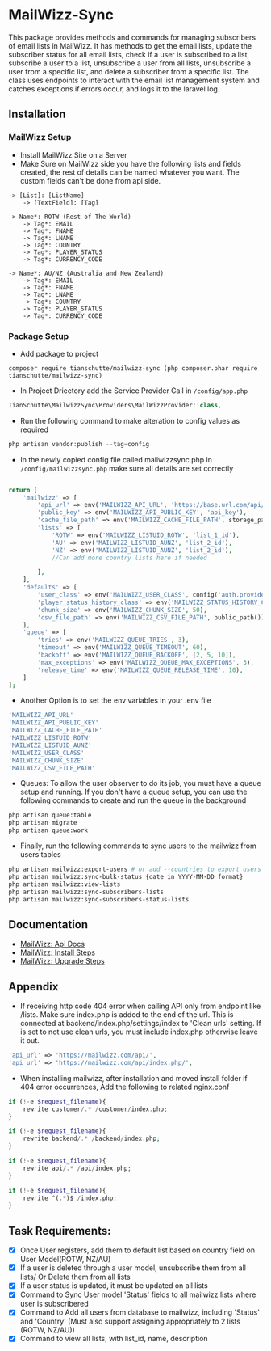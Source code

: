 # MailWizz-Sync

This package provides methods and commands for managing subscribers of email lists in MailWizz. It has methods to get the email lists, update the subscriber status for all email lists, check if a user is subscribed to a list, subscribe a user to a list, unsubscribe a user from all lists, unsubscribe a user from a specific list, and delete a subscriber from a specific list. The class uses endpoints to interact with the email list management system and catches exceptions if errors occur, and logs it to the laravel log.

## Installation

### MailWizz Setup
- Install MailWizz Site on a Server
- Make Sure on MailWizz side you have the following lists and fields created, the rest of details can be named whatever you want. The custom fields can't be done from api side.
```
-> [List]: [ListName]
    -> [TextField]: [Tag]

-> Name*: ROTW (Rest of The World)
    -> Tag*: EMAIL
    -> Tag*: FNAME
    -> Tag*: LNAME
    -> Tag*: COUNTRY
    -> Tag*: PLAYER_STATUS
    -> Tag*: CURRENCY_CODE
    
-> Name*: AU/NZ (Australia and New Zealand)
    -> Tag*: EMAIL
    -> Tag*: FNAME
    -> Tag*: LNAME
    -> Tag*: COUNTRY
    -> Tag*: PLAYER_STATUS
    -> Tag*: CURRENCY_CODE
```

### Package Setup
- Add package to project

```composer
composer require tianschutte/mailwizz-sync (php composer.phar require tianschutte/mailwizz-sync)
```

- In Project Driectory add the Service Provider Call in `/config/app.php`
```php
TianSchutte\MailwizzSync\Providers\MailWizzProvider::class,
```

- Run the following command to make alteration to config values as required

```php
php artisan vendor:publish --tag=config
```

- In the newly copied config file called mailwizzsync.php in `/config/mailwizzsync.php` make sure all details are set correctly
```php

return [
    'mailwizz' => [
        'api_url' => env('MAILWIZZ_API_URL', 'https://base.url.com/api/index.php/'),
        'public_key' => env('MAILWIZZ_API_PUBLIC_KEY', 'api_key'),
        'cache_file_path' => env('MAILWIZZ_CACHE_FILE_PATH', storage_path('MailWizz/data/cache')),
        'lists' => [
            'ROTW' => env('MAILWIZZ_LISTUID_ROTW', 'list_1_id'),
            'AU' => env('MAILWIZZ_LISTUID_AUNZ', 'list_2_id'),
            'NZ' => env('MAILWIZZ_LISTUID_AUNZ', 'list_2_id'),
            //Can add more country lists here if needed

        ],
    ],
    'defaults' => [
        'user_class' => env('MAILWIZZ_USER_CLASS', config('auth.providers.users.model')), //add your user model path here
        'player_status_history_class' => env('MAILWIZZ_STATUS_HISTORY_CLASS', \App\Models\Member\PlayerStatusHistory::class),
        'chunk_size' => env('MAILWIZZ_CHUNK_SIZE', 50),
        'csv_file_path' => env('MAILWIZZ_CSV_FILE_PATH', public_path()),
    ],
    'queue' => [
        'tries' => env('MAILWIZZ_QUEUE_TRIES', 3),
        'timeout' => env('MAILWIZZ_QUEUE_TIMEOUT', 60),
        'backoff' => env('MAILWIZZ_QUEUE_BACKOFF', [2, 5, 10]),
        'max_exceptions' => env('MAILWIZZ_QUEUE_MAX_EXCEPTIONS', 3),
        'release_time' => env('MAILWIZZ_QUEUE_RELEASE_TIME', 10),
    ]
];
```
- Another Option is to set the env variables in your .env file
```php
'MAILWIZZ_API_URL'
'MAILWIZZ_API_PUBLIC_KEY'
'MAILWIZZ_CACHE_FILE_PATH'
'MAILWIZZ_LISTUID_ROTW'
'MAILWIZZ_LISTUID_AUNZ'
'MAILWIZZ_USER_CLASS'
'MAILWIZZ_CHUNK_SIZE'
'MAILWIZZ_CSV_FILE_PATH'
```
- Queues: To allow the user observer to do its job, you must have a queue setup and running. If you don't have a queue setup, you can use the following commands to create and run the queue in the background
```bash
php artisan queue:table
php artisan migrate
php artisan queue:work 
```
- Finally, run the following commands to sync users to the mailwizz from users tables
```bash
php artisan mailwizz:export-users # or add --countries to export users only on countries listed on config
php artisan mailwizz:sync-bulk-status {date in YYYY-MM-DD format}
php artisan mailwizz:view-lists
php artisan mailwizz:sync-subscribers-lists
php artisan mailwizz:sync-subscribers-status-lists
```


## Documentation

- [MailWizz: Api Docs](https://api-docs.mailwizz.com/)
- [MailWizz: Install Steps](https://www.mailwizz.com/kb/install-steps/)
- [MailWizz: Upgrade Steps](https://www.mailwizz.com/kb/upgrade-steps/)

## Appendix

- If receiving http code 404 error when calling API only from endpoint like /lists. Make sure index.php is added to the end of the url. This is connected at backend/index.php/settings/index to 'Clean urls' setting. If is set to not use clean urls, you must include index.php otherwise leave it out.

```php
'api_url' => 'https://mailwizz.com/api/',
'api_url' => 'https://mailwizz.com/api/index.php/',
```

- When installing mailwizz, after installation and moved install folder if 404 error occurrences, Add the following to related nginx.conf

```php
if (!-e $request_filename){
    rewrite customer/.* /customer/index.php;
}

if (!-e $request_filename){
    rewrite backend/.* /backend/index.php;
}

if (!-e $request_filename){
    rewrite api/.* /api/index.php;
}

if (!-e $request_filename){
    rewrite ^(.*)$ /index.php;
}
```

## Task Requirements:

- [x] Once User registers, add them to default list based on country field on User Model(ROTW, NZ/AU)
- [x] If a user is deleted through a user model, unsubscribe them from all lists/ Or Delete them from all lists
- [x] If a user status is updated, it must be updated on all lists
- [x] Command to Sync User model 'Status' fields to all mailwizz lists where user is subscribered
- [x] Command to Add all users from database to mailwizz, including 'Status' and 'Country' (Must also support assigning
  appropriately to 2 lists (ROTW, NZ/AU))
- [x] Command to view all lists, with list_id, name, description
